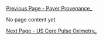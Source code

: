 <!-- USCoreProvenance_.md {% comment %}
*****************************************************************************************
*                            WARNING: DO NOT EDIT THIS FILE                             *
*                                                                                       *
* This file is generated by SUSHI. Any edits you make to this file will be overwritten. *
*                                                                                       *
* To change the contents of this file, edit the original source file at:                *
* ig-data/input/pagecontent/DataMapping/USCoreProvenance_.md                            *
*****************************************************************************************
{% endcomment %} -->
[Previous Page - Payer Provenance_](PayerProvenance_.html)

No page content yet

[Next Page - US Core Pulse Oximetry_](USCorePulseOximetry_.html)